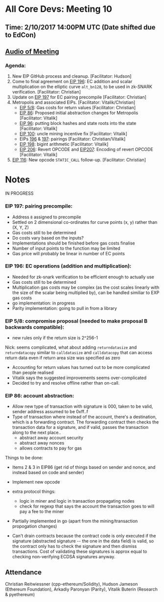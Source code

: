 # All Core Devs: Meeting 10
## Time: 2/10/2017 14:00PM UTC (Date shifted due to EdCon)
## [Audio of Meeting](https://youtu.be/huYl7eOlKJE)

### Agenda:

1. New EIP GitHub process and cleanup. [Facilitator: Hudson]
2. Come to final agreement on [EIP 196](https://github.com/ethereum/EIPs/issues/196): EC addition and scalar multiplication on the elliptic curve `alt_bn128`, to be used in zk-SNARK verification. [Facilitator: Christian]
3. Update on [EIP 197](https://github.com/ethereum/EIPs/issues/197) for EC pairing precompile [Facilitator: Christian]
4. Metropolis and associated EIPs. [Facilitator: Vitalik/Christian]
   * [EIP 5/8](https://github.com/ethereum/EIPs/issues/8): Gas costs for return values [Facilitator: Christian]
   * [EIP 86](https://github.com/ethereum/EIPs/issues/86): Proposed initial abstraction changes for Metropolis  [Facilitator: Vitalik]
   * [EIP 96](https://github.com/ethereum/EIPs/issues/98): putting block hashes and state roots into the state  [Facilitator: Vitalik]
   * [EIP 100](https://github.com/ethereum/EIPs/issues/100): uncle mining incentive fix  [Facilitator: Vitalik]  
   * EIPs [196](https://github.com/ethereum/EIPs/issues/196) & [197](https://github.com/ethereum/EIPs/issues/197): pairings [Facilitator: Christian/Vitalik]
   * [EIP 198](https://github.com/ethereum/EIPs/pull/198): bigint arithmetic  [Facilitator: Vitalik]
   * [EIP 206](https://github.com/ethereum/EIPs/pull/206): Revert OPCODE and [EIP207](https://github.com/ethereum/EIPs/pull/207): Encoding of revert OPCODE [Facilitator: Vitalik]
5. [EIP 116](https://github.com/ethereum/EIPs/issues/116): New opcode `STATIC_CALL` follow-up. [Facilitator: Christian]

# Notes

IN PROGRESS

### EIP 197: pairing precompile:
- Address `8` assigned to precompile
- Settled on 2 dimensional co-ordinates for curve points (x, y) rather than (X, Y, Z)
- Gas costs still to be determined
- Do costs vary based on the inputs?
- Implementations should be finished before gas costs finalise
- Number of input points to the function may be limited
- Gas price will probably be linear in number of EC points

### EIP 196: EC operations (addition and multiplication): 
- Needed for zk-snark verification to be efficient enough to actually use
- Gas costs still to be determined
- Multiplication gas costs may be complex (as the cost scales linearly with the size of the scalar being multiplied by), can be handled similiar to EXP gas costs
- go implementation: in progress
- Parity implementation: going to pull in from a library

### EIP 5/8: compromise proposal (needed to make proposal B backwards compatible): 
- new rules only if the return size is 2^256-1

Nick: seems complicated, what about adding `returndatasize` and `returndatacopy` similar to `calldatasize` and `calldatacopy` 
that can access return data even if return area size was specified as zero

- Accounting for return values has turned out to be more complicated than people realised
- Vitalik says the suggested improvements seems over-complicated
- Decided to try and resolve offline rather than on-call.

### EIP 86: account abstraction:
- Allow new type of transaction with signature is 000, taken to be valid, sender address assumed to be 0xff..f
- Type of transaction where instead of the account, there's a destination, which is a forwarding contract. The forwarding contract then checks the transaction data for a signature, and if valid, passes the transaction along to the next place..
   - abstract away account security
   - abstract away nonces
   - allows contracts to pay for gas

Things to be done:
- Items 2 & 3 in EIP86 (get rid of things based on sender and nonce, and instead based on code and sender)
- Implement new opcode
- extra protocol things:
   - logic in miner and logic in transaction propagating nodes
   - check for regexp that says the account the transaction goes to will pay a fee to the miner
   
 
 - Partially implemented in go (apart from the mining/transaction propogation changes)
 - Can't drain contracts because the contract code is only executed if the signature (abstracted signature -- the one in the data field) is valid, so the contract only has to check the signature and then dismiss transactions. Cost of validating these signatures is approx equal to checking non-verifying ECDSA signatures anyway.


## Attendance

Christian Reitwiessner (cpp-ethereum/Solidity),
Hudson Jameson (Ethereum Foundation),
Arkadiy Paronyan (Parity),
Vitalik Buterin (Research & pyethereum)
